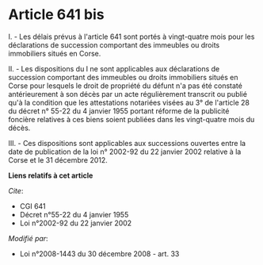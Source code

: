 # Article 641 bis

I. - Les délais prévus à l'article 641 sont portés à vingt-quatre mois pour les déclarations de succession comportant des
immeubles ou droits immobiliers situés en Corse.

II. - Les dispositions du I ne sont applicables aux déclarations de succession comportant des immeubles ou droits immobiliers
situés en Corse pour lesquels le droit de propriété du défunt n'a pas été constaté antérieurement à son décès par un acte
régulièrement transcrit ou publié qu'à la condition que les attestations notariées visées au 3° de l'article 28 du décret n°
55-22 du 4 janvier 1955 portant réforme de la publicité foncière relatives à ces biens soient publiées dans les vingt-quatre
mois du décès.

III. - Ces dispositions sont applicables aux successions ouvertes entre la date de publication de la loi n° 2002-92 du 22
janvier 2002 relative à la Corse et le 31 décembre 2012.

**Liens relatifs à cet article**

_Cite_:

  - CGI 641
  - Décret n°55-22 du 4 janvier 1955
  - Loi n°2002-92 du 22 janvier 2002

_Modifié par_:

  - Loi n°2008-1443 du 30 décembre 2008 - art. 33

